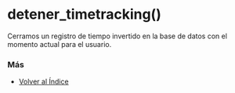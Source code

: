 # detener_timetracking()

Cerramos un registro de tiempo invertido en la base de datos con el momento actual para el usuario. 

### Más

  * [Volver al Índice](./index.md)
